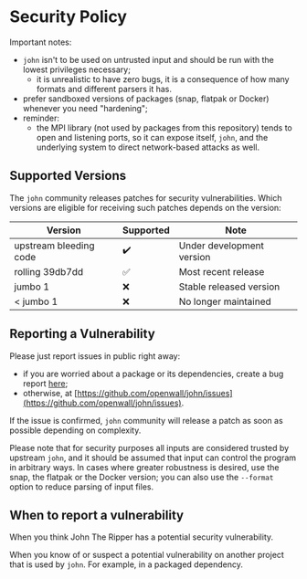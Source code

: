 # Security Policy

Important notes:
* `john` isn't to be used on untrusted input and should be run with the lowest privileges necessary;
  * it is unrealistic to have zero bugs, it is a consequence of how many formats and different parsers it has.
* prefer sandboxed versions of packages (snap, flatpak or Docker) whenever you need "hardening";
* reminder:
  * the MPI library (not used by packages from this repository) tends to open and listening ports,
    so it can expose itself, `john`, and the underlying system to direct network-based attacks as well.

## Supported Versions

The `john` community releases patches for security vulnerabilities. Which versions are eligible for
receiving such patches depends on the version:

| Version | Supported          | Note                                      |
| ------- | ------------------ | ----------------------------------------- |
| upstream bleeding code | :heavy_check_mark: | Under development version  |
| rolling 39db7dd        | :white_check_mark: | Most recent release        |
| jumbo 1                | :x: | Stable released version                   |
| < jumbo 1              | :x: | No longer maintained                      |

## Reporting a Vulnerability

Please just report issues in public right away:
* if you are worried about a package or its dependencies, create a bug report [here](https://github.com/openwall/john-packages/issues);
* otherwise, at [https://github.com/openwall/john/issues](https://github.com/openwall/john/issues).

If the issue is confirmed, `john` community will release a patch as soon as possible depending on complexity.

Please note that for security purposes all inputs are considered trusted by upstream `john`, and it should
be assumed that input can control the program in arbitrary ways. In cases where greater robustness is desired,
use the snap, the flatpak or the Docker version; you can also use the `--format` option to reduce parsing
of input files.

## When to report a vulnerability

When you think John The Ripper has a potential security vulnerability.

When you know of or suspect a potential vulnerability on another project that is used by `john`.
For example, in a packaged dependency.
